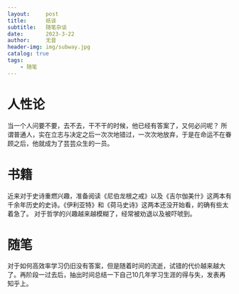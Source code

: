 ```yaml
---
layout:     post
title:      纸谈
subtitle:   随笔杂谈
date:       2023-3-22
author:     无音
header-img: img/subway.jpg
catalog: true
tags:
    - 随笔
---
```

# 人性论
当一个人问要不要，去不去，干不干的时候，他已经有答案了，又何必问呢？
所谓普通人，实在立志与决定之后一次次地错过，一次次地放弃，于是在命运不在眷顾之后，他就成为了芸芸众生的一员。

# 书籍
近来对于史诗重燃兴趣，准备阅读《尼伯龙根之戒》以及《吉尔伽美什》这两本有千余年历史的史诗。《伊利亚特》和《荷马史诗》这两本还没开始看，的确有些太着急了。
对于哲学的兴趣越来越模糊了，经常被劝退以及被吓唬到。

# 随笔
对于如何高效率学习仍旧没有答案，但是随着时间的流逝，试错的代价越来越大了。再阶段一过去后，抽出时间总结一下自己10几年学习生涯的得与失，发表再知乎上。

